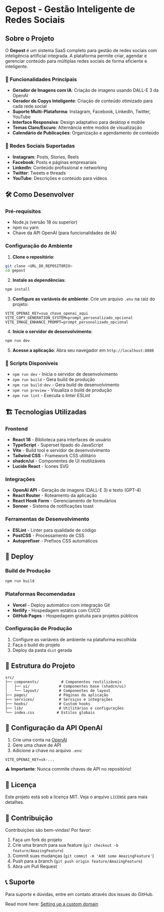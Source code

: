 # Gepost - Gestão Inteligente de Redes Sociais

## Sobre o Projeto

O **Gepost** é um sistema SaaS completo para gestão de redes sociais com inteligência artificial integrada. A plataforma permite criar, agendar e gerenciar conteúdo para múltiplas redes sociais de forma eficiente e inteligente.

### 🚀 Funcionalidades Principais

- **Gerador de Imagens com IA**: Criação de imagens usando DALL-E 3 da OpenAI
- **Gerador de Copys Inteligente**: Criação de conteúdo otimizado para cada rede social
- **Suporte Multi-Plataforma**: Instagram, Facebook, LinkedIn, Twitter, YouTube
- **Interface Responsiva**: Design adaptativo para desktop e mobile
- **Temas Claro/Escuro**: Alternância entre modos de visualização
- **Calendário de Publicações**: Organização e agendamento de conteúdo

### 🎯 Redes Sociais Suportadas

- **Instagram**: Posts, Stories, Reels
- **Facebook**: Posts e páginas empresariais
- **LinkedIn**: Conteúdo profissional e networking
- **Twitter**: Tweets e threads
- **YouTube**: Descrições e conteúdo para vídeos

## 🛠️ Como Desenvolver

### Pré-requisitos

- Node.js (versão 18 ou superior)
- npm ou yarn
- Chave da API OpenAI (para funcionalidades de IA)

### Configuração do Ambiente

1. **Clone o repositório**:
```bash
git clone <URL_DO_REPOSITORIO>
cd gepost
```

2. **Instale as dependências**:
```bash
npm install
```

3. **Configure as variáveis de ambiente**:
Crie um arquivo `.env` na raiz do projeto:
```env
VITE_OPENAI_KEY=sua_chave_openai_aqui
VITE_COPY_GENERATION_SYSTEM=prompt_personalizado_opcional
VITE_IMAGE_ENHANCE_PROMPT=prompt_personalizado_opcional
```

4. **Inicie o servidor de desenvolvimento**:
```bash
npm run dev
```

5. **Acesse a aplicação**:
Abra seu navegador em `http://localhost:8080`

### 📝 Scripts Disponíveis

- `npm run dev` - Inicia o servidor de desenvolvimento
- `npm run build` - Gera build de produção
- `npm run build:dev` - Gera build de desenvolvimento
- `npm run preview` - Visualiza o build de produção
- `npm run lint` - Executa o linter ESLint

## 🏗️ Tecnologias Utilizadas

### Frontend
- **React 18** - Biblioteca para interfaces de usuário
- **TypeScript** - Superset tipado do JavaScript
- **Vite** - Build tool e servidor de desenvolvimento
- **Tailwind CSS** - Framework CSS utilitário
- **shadcn/ui** - Componentes de UI reutilizáveis
- **Lucide React** - Ícones SVG

### Integrações
- **OpenAI API** - Geração de imagens (DALL-E 3) e texto (GPT-4)
- **React Router** - Roteamento da aplicação
- **React Hook Form** - Gerenciamento de formulários
- **Sonner** - Sistema de notificações toast

### Ferramentas de Desenvolvimento
- **ESLint** - Linter para qualidade de código
- **PostCSS** - Processamento de CSS
- **Autoprefixer** - Prefixos CSS automáticos

## 🚀 Deploy

### Build de Produção
```bash
npm run build
```

### Plataformas Recomendadas
- **Vercel** - Deploy automático com integração Git
- **Netlify** - Hospedagem estática com CI/CD
- **GitHub Pages** - Hospedagem gratuita para projetos públicos

### Configuração de Produção
1. Configure as variáveis de ambiente na plataforma escolhida
2. Faça o build do projeto
3. Deploy da pasta `dist` gerada

## 📁 Estrutura do Projeto

```
src/
├── components/          # Componentes reutilizáveis
│   ├── ui/             # Componentes base (shadcn/ui)
│   └── layout/         # Componentes de layout
├── pages/              # Páginas da aplicação
├── services/           # Serviços e integrações
├── hooks/              # Custom hooks
├── lib/                # Utilitários e configurações
└── index.css          # Estilos globais
```

## 🔧 Configuração da API OpenAI

1. Crie uma conta na [OpenAI](https://platform.openai.com/)
2. Gere uma chave de API
3. Adicione a chave no arquivo `.env`:
```env
VITE_OPENAI_KEY=sk-...
```

⚠️ **Importante**: Nunca commite chaves de API no repositório!

## 📄 Licença

Este projeto está sob a licença MIT. Veja o arquivo `LICENSE` para mais detalhes.

## 🤝 Contribuição

Contribuições são bem-vindas! Por favor:

1. Faça um fork do projeto
2. Crie uma branch para sua feature (`git checkout -b feature/AmazingFeature`)
3. Commit suas mudanças (`git commit -m 'Add some AmazingFeature'`)
4. Push para a branch (`git push origin feature/AmazingFeature`)
5. Abra um Pull Request

## 📞 Suporte

Para suporte e dúvidas, entre em contato através dos issues do GitHub.

Read more here: [Setting up a custom domain](https://docs.lovable.dev/tips-tricks/custom-domain#step-by-step-guide)
